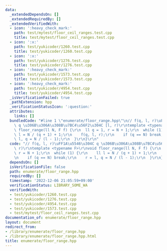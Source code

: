 ```yaml
---
data:
  _extendedDependsOn: []
  _extendedRequiredBy: []
  _extendedVerifiedWith:
  - icon: ':heavy_check_mark:'
    path: test/mytest/floor_ceil_ranges.test.cpp
    title: test/mytest/floor_ceil_ranges.test.cpp
  - icon: ':x:'
    path: test/yukicoder/1260.test.cpp
    title: test/yukicoder/1260.test.cpp
  - icon: ':x:'
    path: test/yukicoder/1276.test.cpp
    title: test/yukicoder/1276.test.cpp
  - icon: ':heavy_check_mark:'
    path: test/yukicoder/1573.test.cpp
    title: test/yukicoder/1573.test.cpp
  - icon: ':heavy_check_mark:'
    path: test/yukicoder/4954.test.cpp
    title: test/yukicoder/4954.test.cpp
  _isVerificationFailed: true
  _pathExtension: hpp
  _verificationStatusIcon: ':question:'
  attributes:
    links: []
  bundledCode: "#line 1 \"enumerate/floor_range.hpp\"\n// f(q, l, r)\uFF1A\u5546\u304C\
    \ q \u306B\u306A\u308B\u7BC4\u56F2\u304C [l, r)\r\ntemplate <typename F>\r\nvoid\
    \ floor_range(ll N, F f) {\r\n  ll q = 1, r = N + 1;\r\n  while (1) {\r\n    ll\
    \ l = N / (q + 1) + 1;\r\n    f(q, l, r);\r\n    if (q == N) break;\r\n    r =\
    \ l, q = N / (l - 1);\r\n  }\r\n}\r\n"
  code: "// f(q, l, r)\uFF1A\u5546\u304C q \u306B\u306A\u308B\u7BC4\u56F2\u304C [l,\
    \ r)\r\ntemplate <typename F>\r\nvoid floor_range(ll N, F f) {\r\n  ll q = 1,\
    \ r = N + 1;\r\n  while (1) {\r\n    ll l = N / (q + 1) + 1;\r\n    f(q, l, r);\r\
    \n    if (q == N) break;\r\n    r = l, q = N / (l - 1);\r\n  }\r\n}\r\n"
  dependsOn: []
  isVerificationFile: false
  path: enumerate/floor_range.hpp
  requiredBy: []
  timestamp: '2022-12-06 21:05:59+09:00'
  verificationStatus: LIBRARY_SOME_WA
  verifiedWith:
  - test/yukicoder/1260.test.cpp
  - test/yukicoder/1276.test.cpp
  - test/yukicoder/4954.test.cpp
  - test/yukicoder/1573.test.cpp
  - test/mytest/floor_ceil_ranges.test.cpp
documentation_of: enumerate/floor_range.hpp
layout: document
redirect_from:
- /library/enumerate/floor_range.hpp
- /library/enumerate/floor_range.hpp.html
title: enumerate/floor_range.hpp
---
```

